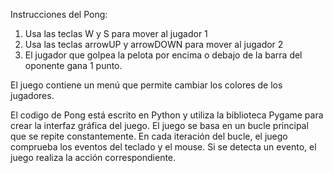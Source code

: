 Instrucciones del Pong:

1. Usa las teclas W y S para mover al jugador 1 
2. Usa las teclas arrowUP y arrowDOWN para mover al jugador 2
3. El jugador que golpea la pelota por encima o debajo de la barra del oponente gana 1 punto.

El juego contiene un menú que permite cambiar los colores de los jugadores.

El codigo de Pong está escrito en Python y utiliza la biblioteca Pygame para crear la interfaz gráfica del juego.
El juego se basa en un bucle principal que se repite constantemente. En cada iteración del bucle, el juego comprueba los eventos del teclado y el mouse. Si se detecta un evento, el juego realiza la acción correspondiente.